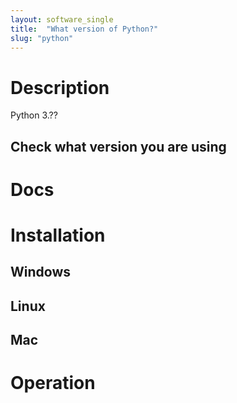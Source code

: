 ```yaml
---
layout: software_single
title:  "What version of Python?"
slug: "python"
---
```

# Description
Python 3.??

## Check what version you are using

# Docs

# Installation
## Windows

## Linux

## Mac

# Operation
